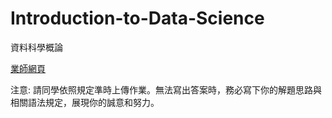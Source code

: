 # Introduction-to-Data-Science
資料科學概論

[業師網頁](http://www.hmwu.idv.tw/web/SHU/)

注意: 請同學依照規定準時上傳作業。無法寫出答案時，務必寫下你的解題思路與相關語法規定，展現你的誠意和努力。


